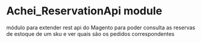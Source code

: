 # Achei_ReservationApi module

módulo para extender rest api do Magento para poder consulta as reservas de estoque de um sku e ver quais são os pedidos
correspondentes
